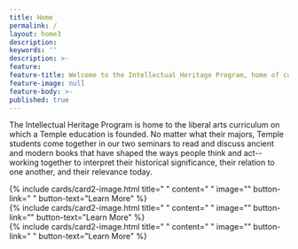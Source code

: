 ```yaml
---
title: Home
permalink: /
layout: home3
description:
keywords: ''
description: >-
feature: 
feature-title: Welcome to the Intellectual Heritage Program, home of curriculum that all Temple undergraduates complete as part of their General Education requirements.
feature-image: null
feature-body: >-
published: true
---
```

The Intellectual Heritage Program is home to the liberal arts curriculum on which a Temple education is founded. No matter what their majors, Temple students come together in our two seminars to read and discuss ancient and modern books that have shaped the ways people think and act--working together to interpret their historical significance, their relation to one another, and their relevance today.

<div class="row row-wide">
  <div class="col m12 l4">{% include cards/card2-image.html
    title=" "
    content=" "
    image=""
    button-link=" "
    button-text="Learn More" %}
  </div>
  <div class="row row-wide">
    <div class="col m12 l4">{% include cards/card2-image.html
      title=" "
      content=" "
      image=""
      button-link=""
      button-text="Learn More" %}
    </div>
    <div class="row row-wide">
      <div class="col m12 l4">{% include cards/card2-image.html
        title=" "
        content=" "
        image=""
        button-link=" "
        button-text="Learn More" %}
      </div>
</div>
